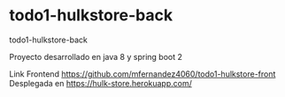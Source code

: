 # todo1-hulkstore-back
todo1-hulkstore-back

Proyecto desarrollado en java 8 y spring boot 2

Link Frontend https://github.com/mfernandez4060/todo1-hulkstore-front
Desplegada en https://hulk-store.herokuapp.com/
